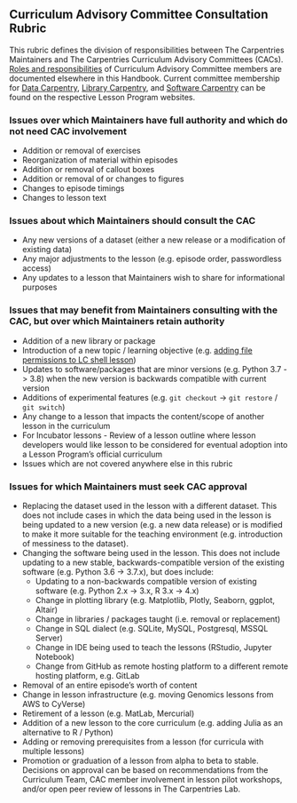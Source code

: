 ## Curriculum Advisory Committee Consultation Rubric

This rubric defines the division of responsibilities between The Carpentries Maintainers and The Carpentries Curriculum Advisory Committees (CACs). 
[Roles and responsibilities](https://docs.carpentries.org/topic_folders/lesson_development/lesson_development_roles.html#curriculum-advisory-committees) 
of Curriculum Advisory Committee members are documented elsewhere in this Handbook. 
Current committee membership for [Data Carpentry](https://datacarpentry.org/curriculum-advisors/), 
[Library Carpentry](https://librarycarpentry.org/cac/), and [Software Carpentry](https://software-carpentry.org/curriculum-advisors/) 
can be found on the respective Lesson Program websites.

### Issues over which Maintainers have full authority and which do not need CAC involvement

- Addition or removal of exercises
- Reorganization of material within episodes
- Addition or removal of callout boxes
- Addition or removal of or changes to figures
- Changes to episode timings
- Changes to lesson text

### Issues about which Maintainers should consult the CAC

- Any new versions of a dataset (either a new release or a modification of existing data)
- Any major adjustments to the lesson (e.g. episode order, passwordless access)
- Any updates to a lesson that Maintainers wish to share for informational purposes

### Issues that may benefit from Maintainers consulting with the CAC, but over which Maintainers retain authority 

- Addition of a new library or package
- Introduction of a new topic / learning objective (e.g. [adding file permissions to LC shell lesson](https://github.com/LibraryCarpentry/lc-shell/issues/63))
- Updates to software/packages that are minor versions (e.g. Python 3.7 -> 3.8) when the new version is backwards compatible with current version
- Additions of experimental features (e.g. `git checkout` → `git restore` / `git switch`)
- Any change to a lesson that impacts the content/scope of another lesson in the curriculum
- For Incubator lessons - Review of a lesson outline where lesson developers would like lesson to be considered for eventual adoption into 
a Lesson Program’s official curriculum
- Issues which are not covered anywhere else in this rubric

### Issues for which Maintainers must seek CAC approval

- Replacing the dataset used in the lesson with a different dataset. This does not include cases in which the data being used in the lesson is being updated to a 
new version (e.g. a new data release) or is modified to make it more suitable for the teaching environment 
(e.g. introduction of messiness to the dataset). 
- Changing the software being used in the lesson. This does not include updating to a new stable, backwards-compatible version of the
existing software (e.g. Python  3.6 → 3.7.x), but does include:
  - Updating to a non-backwards compatible version of existing software (e.g. Python 2.x → 3.x, R 3.x → 4.x)
  - Change in plotting library (e.g. Matplotlib, Plotly, Seaborn, ggplot, Altair)
  - Change in libraries / packages taught (i.e. removal or replacement)
  - Change in SQL dialect (e.g. SQLite, MySQL, Postgresql, MSSQL Server)
  - Change in IDE being used to teach the lessons (RStudio, Jupyter Notebook)
  - Change from GitHub as remote hosting platform to a different remote hosting platform, e.g. GitLab 
- Removal of an entire episode’s worth of content
- Change in lesson infrastructure (e.g. moving Genomics lessons from AWS to CyVerse)
- Retirement of a lesson (e.g. MatLab, Mercurial)
- Addition of a new lesson to the core curriculum (e.g. adding Julia as an alternative to R / Python)
- Adding or removing prerequisites from a lesson (for curricula with multiple lessons)
- Promotion or graduation of a lesson from alpha to beta to stable. Decisions on approval can be based on recommendations from the Curriculum Team, 
CAC member involvement in lesson pilot workshops, and/or open peer review of lessons in The Carpentries Lab.

